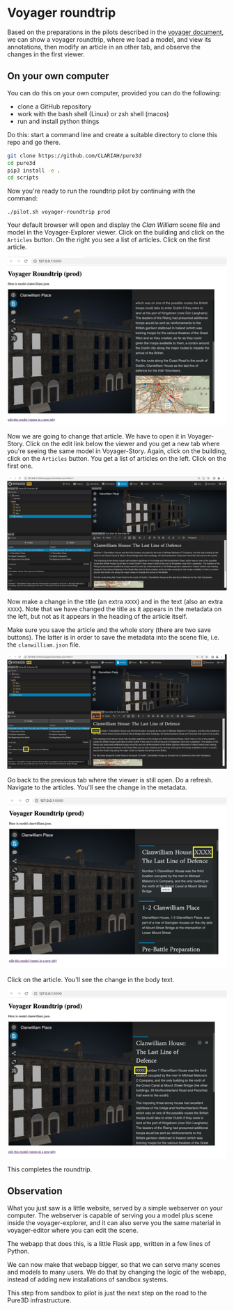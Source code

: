 
# Voyager roundtrip

Based on the preparations in the pilots described in the [voyager document](voyager.md),
we can show a voyager roundtrip, where we load a model, and view its annotations,
then modify an article in an other tab, and observe the changes in the first viewer.

## On your own computer
You can do this on your own computer, provided you can do the following:
* clone a GitHub repository
* work with the bash shell (Linux) or zsh shell (macos)
* run and install python things

Do this: start a command line and create a suitable directory to clone this repo and go there.

``` sh
git clone https://github.com/CLARIAH/pure3d
cd pure3d
pip3 install -e .
cd scripts
```

Now you're ready to run the roundtrip pilot by continuing with the command:

```
./pilot.sh voyager-roundtrip prod
```

Your default browser will open and display the *Clan William* scene file and model in the Voyager-Explorer viewer.
Click on the building and click on the `Articles` button. On the right you see a list of articles.
Click on the first article.

![screenshot](https://github.com/CLARIAH/pure3d/blob/main/docs/pilots/images/round1.jpg)

Now we are going to change that article. We have to open it in Voyager-Story.
Click on the edit link below the viewer and you get a new tab where you're seeing the same model in Voyager-Story.
Again, click on the building, click on the `Articles` button.
You get a list of articles on the left. Click on the first one.

![screenshot](https://github.com/CLARIAH/pure3d/blob/main/docs/pilots/images/round2.jpg)

Now make a change in the title (an extra `XXXX`) and in the text (also an extra `XXXX`).
Note that we have changed the title as it appears in the metadata on the left,
but not as it appears in the heading of the article itself.

Make sure you save the article and the whole story (there are two save buttons).
The latter is in order to save the metadata into the scene file, i.e. the `clanwilliam.json` file.

![screenshot](https://github.com/CLARIAH/pure3d/blob/main/docs/pilots/images/round3.jpg)

Go back to the previous tab where the viewer is still open.
Do a refresh. Navigate to the articles. You'll see the change in the metadata.

![screenshot](https://github.com/CLARIAH/pure3d/blob/main/docs/pilots/images/round4.jpg)

Click on the article. You'll see the change in the body text.

![screenshot](https://github.com/CLARIAH/pure3d/blob/main/docs/pilots/images/round5.jpg)

This completes the roundtrip.

## Observation
What you just saw is a little website, served by a simple webserver on your computer.
The webserver is capable of serving you a model plus scene inside the voyager-explorer, and it can
also serve you the same material in voyager-editor where you can edit the scene.

The webapp that does this, is a little Flask app, written in a few lines of Python.

We can now make that webapp bigger, so that we can serve many scenes and models to many users.
We do that by changing the logic of the webapp, instead of adding new installations of sandbox systems.

This step from sandbox to pilot is just the next step on the road to the Pure3D infrastructure.




